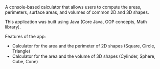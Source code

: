 A console-based calculator that allows users to compute the areas, perimeters, surface areas, and volumes of common 2D and 3D shapes.  

This application was built using Java (Core Java, OOP concepts, Math library).  

Features of the app: 
- Calculator for the area and the perimeter of 2D shapes (Square, Circle, Triangle) 
- Calculator for the area and the volume of 3D shapes (Cylinder, Sphere, Cube, Cone) 


